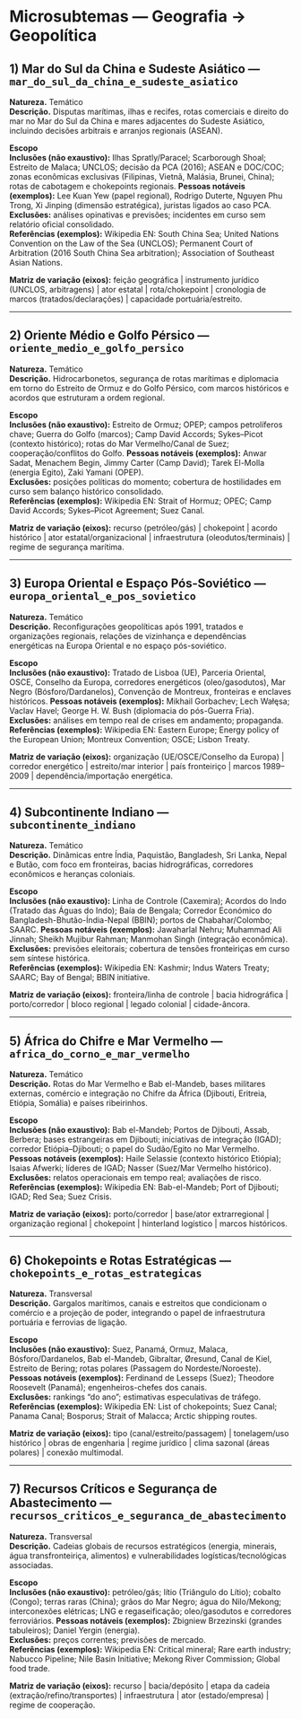 # Microsubtemas — Geografia → Geopolítica

## 1) Mar do Sul da China e Sudeste Asiático — `mar_do_sul_da_china_e_sudeste_asiatico`

**Natureza.** Temático  
**Descrição.** Disputas marítimas, ilhas e recifes, rotas comerciais e direito do mar no Mar do Sul da China e mares adjacentes do Sudeste Asiático, incluindo decisões arbitrais e arranjos regionais (ASEAN).

**Escopo**  
**Inclusões (não exaustivo):** Ilhas Spratly/Paracel; Scarborough Shoal; Estreito de Malaca; UNCLOS; decisão da PCA (2016); ASEAN e DOC/COC; zonas econômicas exclusivas (Filipinas, Vietnã, Malásia, Brunei, China); rotas de cabotagem e chokepoints regionais. **Pessoas notáveis (exemplos):** Lee Kuan Yew (papel regional), Rodrigo Duterte, Nguyen Phu Trong, Xi Jinping (dimensão estratégica), juristas ligados ao caso PCA.  
**Exclusões:** análises opinativas e previsões; incidentes em curso sem relatório oficial consolidado.  
**Referências (exemplos):** Wikipedia EN: South China Sea; United Nations Convention on the Law of the Sea (UNCLOS); Permanent Court of Arbitration (2016 South China Sea arbitration); Association of Southeast Asian Nations.

**Matriz de variação (eixos):** feição geográfica | instrumento jurídico (UNCLOS, arbitragens) | ator estatal | rota/chokepoint | cronologia de marcos (tratados/declarações) | capacidade portuária/estreito.

---

## 2) Oriente Médio e Golfo Pérsico — `oriente_medio_e_golfo_persico`

**Natureza.** Temático  
**Descrição.** Hidrocarbonetos, segurança de rotas marítimas e diplomacia em torno do Estreito de Ormuz e do Golfo Pérsico, com marcos históricos e acordos que estruturam a ordem regional.

**Escopo**  
**Inclusões (não exaustivo):** Estreito de Ormuz; OPEP; campos petrolíferos chave; Guerra do Golfo (marcos); Camp David Accords; Sykes–Picot (contexto histórico); rotas do Mar Vermelho/Canal de Suez; cooperação/conflitos do Golfo. **Pessoas notáveis (exemplos):** Anwar Sadat, Menachem Begin, Jimmy Carter (Camp David); Tarek El-Molla (energia Egito), Zaki Yamani (OPEP).  
**Exclusões:** posições políticas do momento; cobertura de hostilidades em curso sem balanço histórico consolidado.  
**Referências (exemplos):** Wikipedia EN: Strait of Hormuz; OPEC; Camp David Accords; Sykes–Picot Agreement; Suez Canal.

**Matriz de variação (eixos):** recurso (petróleo/gás) | chokepoint | acordo histórico | ator estatal/organizacional | infraestrutura (oleodutos/terminais) | regime de segurança marítima.

---

## 3) Europa Oriental e Espaço Pós-Soviético — `europa_oriental_e_pos_sovietico`

**Natureza.** Temático  
**Descrição.** Reconfigurações geopolíticas após 1991, tratados e organizações regionais, relações de vizinhança e dependências energéticas na Europa Oriental e no espaço pós-soviético.

**Escopo**  
**Inclusões (não exaustivo):** Tratado de Lisboa (UE), Parceria Oriental, OSCE, Conselho da Europa, corredores energéticos (oleo/gasodutos), Mar Negro (Bósforo/Dardanelos), Convenção de Montreux, fronteiras e enclaves históricos. **Pessoas notáveis (exemplos):** Mikhail Gorbachev; Lech Wałęsa; Vaclav Havel; George H. W. Bush (diplomacia do pós-Guerra Fria).  
**Exclusões:** análises em tempo real de crises em andamento; propaganda.  
**Referências (exemplos):** Wikipedia EN: Eastern Europe; Energy policy of the European Union; Montreux Convention; OSCE; Lisbon Treaty.

**Matriz de variação (eixos):** organização (UE/OSCE/Conselho da Europa) | corredor energético | estreito/mar interior | país fronteiriço | marcos 1989–2009 | dependência/importação energética.

---

## 4) Subcontinente Indiano — `subcontinente_indiano`

**Natureza.** Temático  
**Descrição.** Dinâmicas entre Índia, Paquistão, Bangladesh, Sri Lanka, Nepal e Butão, com foco em fronteiras, bacias hidrográficas, corredores econômicos e heranças coloniais.

**Escopo**  
**Inclusões (não exaustivo):** Linha de Controle (Caxemira); Acordos do Indo (Tratado das Águas do Indo); Baía de Bengala; Corredor Económico do Bangladesh-Bhutão-Índia-Nepal (BBIN); portos de Chabahar/Colombo; SAARC. **Pessoas notáveis (exemplos):** Jawaharlal Nehru; Muhammad Ali Jinnah; Sheikh Mujibur Rahman; Manmohan Singh (integração econômica).  
**Exclusões:** previsões eleitorais; cobertura de tensões fronteiriças em curso sem síntese histórica.  
**Referências (exemplos):** Wikipedia EN: Kashmir; Indus Waters Treaty; SAARC; Bay of Bengal; BBIN initiative.

**Matriz de variação (eixos):** fronteira/linha de controle | bacia hidrográfica | porto/corredor | bloco regional | legado colonial | cidade-âncora.

---

## 5) África do Chifre e Mar Vermelho — `africa_do_corno_e_mar_vermelho`

**Natureza.** Temático  
**Descrição.** Rotas do Mar Vermelho e Bab el-Mandeb, bases militares externas, comércio e integração no Chifre da África (Djibouti, Eritreia, Etiópia, Somália) e países ribeirinhos.

**Escopo**  
**Inclusões (não exaustivo):** Bab el-Mandeb; Portos de Djibouti, Assab, Berbera; bases estrangeiras em Djibouti; iniciativas de integração (IGAD); corredor Etiópia–Djibouti; o papel do Sudão/Egito no Mar Vermelho. **Pessoas notáveis (exemplos):** Haile Selassie (contexto histórico Etiópia); Isaias Afwerki; líderes de IGAD; Nasser (Suez/Mar Vermelho histórico).  
**Exclusões:** relatos operacionais em tempo real; avaliações de risco.  
**Referências (exemplos):** Wikipedia EN: Bab-el-Mandeb; Port of Djibouti; IGAD; Red Sea; Suez Crisis.

**Matriz de variação (eixos):** porto/corredor | base/ator extrarregional | organização regional | chokepoint | hinterland logístico | marcos históricos.

---

## 6) Chokepoints e Rotas Estratégicas — `chokepoints_e_rotas_estrategicas`

**Natureza.** Transversal  
**Descrição.** Gargalos marítimos, canais e estreitos que condicionam o comércio e a projeção de poder, integrando o papel de infraestrutura portuária e ferrovias de ligação.

**Escopo**  
**Inclusões (não exaustivo):** Suez, Panamá, Ormuz, Malaca, Bósforo/Dardanelos, Bab el-Mandeb, Gibraltar, Øresund, Canal de Kiel, Estreito de Bering; rotas polares (Passagem do Nordeste/Noroeste). **Pessoas notáveis (exemplos):** Ferdinand de Lesseps (Suez); Theodore Roosevelt (Panamá); engenheiros-chefes dos canais.  
**Exclusões:** rankings “do ano”; estimativas especulativas de tráfego.  
**Referências (exemplos):** Wikipedia EN: List of chokepoints; Suez Canal; Panama Canal; Bosporus; Strait of Malacca; Arctic shipping routes.

**Matriz de variação (eixos):** tipo (canal/estreito/passagem) | tonelagem/uso histórico | obras de engenharia | regime jurídico | clima sazonal (áreas polares) | conexão multimodal.

---

## 7) Recursos Críticos e Segurança de Abastecimento — `recursos_criticos_e_seguranca_de_abastecimento`

**Natureza.** Transversal  
**Descrição.** Cadeias globais de recursos estratégicos (energia, minerais, água transfronteiriça, alimentos) e vulnerabilidades logísticas/tecnológicas associadas.

**Escopo**  
**Inclusões (não exaustivo):** petróleo/gás; lítio (Triângulo do Lítio); cobalto (Congo); terras raras (China); grãos do Mar Negro; água do Nilo/Mekong; interconexões elétricas; LNG e regaseificação; oleo/gasodutos e corredores ferroviários. **Pessoas notáveis (exemplos):** Zbigniew Brzezinski (grandes tabuleiros); Daniel Yergin (energia).  
**Exclusões:** preços correntes; previsões de mercado.  
**Referências (exemplos):** Wikipedia EN: Critical mineral; Rare earth industry; Nabucco Pipeline; Nile Basin Initiative; Mekong River Commission; Global food trade.

**Matriz de variação (eixos):** recurso | bacia/depósito | etapa da cadeia (extração/refino/transportes) | infraestrutura | ator (estado/empresa) | regime de cooperação.